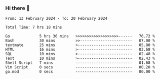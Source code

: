 ### Hi there 👋

<!--
**zhumeme/zhumeme** is a ✨ _special_ ✨ repository because its `README.md` (this file) appears on your GitHub profile.

Here are some ideas to get you started:

- 🔭 I’m currently working on ...
- 🌱 I’m currently learning ...
- 👯 I’m looking to collaborate on ...
- 🤔 I’m looking for help with ...
- 💬 Ask me about ...
- 📫 How to reach me: ...
- 😄 Pronouns: ...
- ⚡ Fun fact: ...
-->

<!--START_SECTION:waka-->

```all_time
From: 13 February 2024 - To: 20 February 2024

Total Time: 7 hrs 18 mins

Go             5 hrs 36 mins   >>>>>>>>>>>>>>>>>>>------   76.72 %
Bash           30 mins         >>-----------------------   07.00 %
textmate       25 mins         >------------------------   05.80 %
HTML           16 mins         >------------------------   03.68 %
SQL            10 mins         >------------------------   02.48 %
Text           10 mins         >------------------------   02.43 %
Shell Script   7 mins          -------------------------   01.68 %
Vim Script     0 secs          -------------------------   00.20 %
go.mod         0 secs          -------------------------   00.00 %
```

<!--END_SECTION:waka-->
